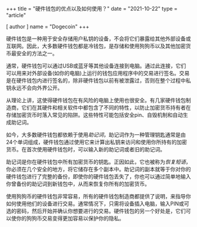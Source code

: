 +++
title = "硬件钱包的优点以及如何使用？"
date = "2021-10-22"
type = "article"

[ author ]
  name = "Dogecoin"
+++

硬件钱包是一种用于安全存储用户私钥的设备，不会将它们暴露给其他外部设备或互联网。因此，大多数硬件钱包都是冷钱包，是存储和使用狗狗币以及其他加密货币最安全的方法之一。

通常，硬件钱包可以通过USB或蓝牙等其他设备连接到电脑。通过此连接，它们可以用来对外部设备(如你的电脑)上运行的钱包应用程序中的交易进行签名。交易是在硬件钱包内进行签名的，除非硬件钱包以前有被泄露过，否则在整个过程中私钥永远不会向外界公开。

从理论上讲，这使得硬件钱包在有风险的电脑上使用也很安全。有几家硬件钱包制造商，它们在其硬件和相关软件中都包含了不同的特性，以防止加密货币持有者在存储加密货币时落入常见的陷阱。这些特性可能包括安全pin、自毁机制和自动生成助记词。

如今，大多数硬件钱包都依赖于使用*助记词*，助记词作为一种管理钥匙通常是由24个单词组成，硬件钱包通过使用它来计算出私钥来访问和使用你所持有的加密货币。在首次使用硬件钱包时，可以输入新的助记词或者旧的助记词。

助记词是你在硬件钱包中所有加密货币的钥匙。正因如此，它也被称为*恢复短语*，你必须在几个安全的地方，将它储存在多个副本中。助记词的副本就等于你对你的硬件钱包进行了完整的备份，即使你的硬件钱包丢失了，你也可以通过简单地输入你曾备份的助记词到新钱包中，从而来恢复你所有的加密货币。

使用狗狗币的硬件钱包非常容易，所有的硬件钱包制造商都提供了说明，来指导你如何使用他们的设备进行交易。通常情况下，只需将设备插入电脑，输入PIN或可选的密码，然后开始并确认你想要进行的交易。硬件钱包的另一个好处是，它们可以使你的狗狗币交易变得更加容易以保护你的隐私。
